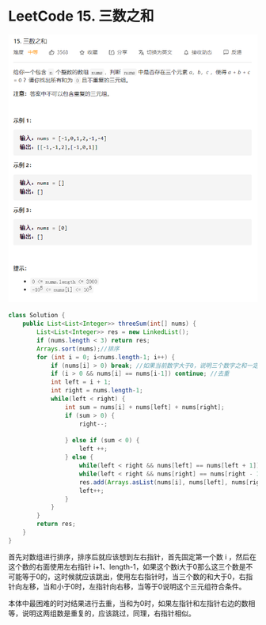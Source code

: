 # LeetCode 15. 三数之和

![](images\leetcode15.png)

```java
class Solution {
    public List<List<Integer>> threeSum(int[] nums) {
        List<List<Integer>> res = new LinkedList();
        if (nums.length < 3) return res;
        Arrays.sort(nums);//排序
        for (int i = 0; i<nums.length-1; i++) {
            if (nums[i] > 0) break; //如果当前数字大于0，说明三个数字之和一定大于0，结束循环
            if (i > 0 && nums[i] == nums[i-1]) continue; //去重
            int left = i + 1;
            int right = nums.length-1;
            while(left < right) {
                int sum = nums[i] + nums[left] + nums[right];
                if (sum > 0) {
                    right--;

                } else if (sum < 0) {
                    left ++;
                } else {
                    while(left < right && nums[left] == nums[left + 1]) left++; //去重
                    while(left < right && nums[right] == nums[right - 1]) right--; //去重
                    res.add(Arrays.asList(nums[i], nums[left], nums[right]));
                    left++;
                }
            }
        }
        return res;
    }
}

```

首先对数组进行排序，排序后就应该想到左右指针，首先固定第一个数 i ，然后在这个数的右面使用左右指针 i+1、length-1，如果这个数i大于0那么这三个数是不可能等于0的，这时候就应该跳出，使用左右指针时，当三个数的和大于0，右指针向左移，当和小于0时，左指针向右移，当等于0说明这个三元组符合条件。

本体中最困难的时对结果进行去重，当和为0时，如果左指针和左指针右边的数相等，说明这两组数是重复的，应该跳过，同理，右指针相似。
